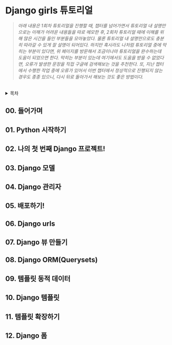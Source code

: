 # Django girls 튜토리얼

> _아래 내용은 1회차 튜토리얼을 진행할 때, 챕터를 넘어가면서 튜토리얼 내 설명만으로는 이해가 어려운 내용들을 따로 메모한 후, 2회차 튜토리얼  때에 이해를 위해 많은 시간을 들인 부분들을 모아놓았다. 물론 튜토리얼 내 설명만으로도 충분히 따라갈 수 있게 잘 설명이 되어있다. 하지만 혹시라도 나처럼 튜토리얼 중에 막히는 부분이 있다면, 위 페이지를 방문해서 조금이나마 튜토리얼을 완수하는데 도움이 되었으면 한다. 막히는 부분이 있는데 여기에서도 도움을 받을 수 없었다면, 오류가 발생한 문장을 직접 구글에 검색해보는 것을 추천한다. 또, 지난 챕터에서 수행한 작업 중에 오류가 있어서 이번 챕터에서 정상적으로 진행되지 않는 경우도 종종 있으니, 다시 뒤로 돌아가서 해보는 것도 좋은 방법이다._

<br>

<details><summary>목차</summary>

[00. 들어가며](#들어가며)<br>
[01. Python 시작하기](#Python-시작하기)<br>
[02. 나의 첫 번째 Django 프로젝트!](#나의-첫-번째-Django-프로젝트!)<br>
[03. Django 모델](#Django-모델)<br>
[04. Django 관리자](#Django-관리자)<br>
[05. 배포하기!](#배포하기!)<br>
[06. Django urls](#Django-urls)<br>
[07. Django 뷰 만들기](#Django-뷰-만들기)<br>
[08. Django ORM(Querysets)](#Django-ORM(Querysets)<br>
[09. 템플릿 동적 데이터](#템플릿-동적-데이터)<br>
[10. Django 템플릿](#Django-템플릿)<br>
[11. 템플릿 확장하기](#템플릿-확장하기)<br>
[12. Django 폼](#Django-폼)<br>

</details>


## 00. 들어가며
## 01. Python 시작하기
## 02. 나의 첫 번째 Django 프로젝트!
## 03. Django 모델
## 04. Django 관리자
## 05. 배포하기!
## 06. Django urls
## 07. Django 뷰 만들기
## 08. Django ORM(Querysets)
## 09. 템플릿 동적 데이터
## 10. Django 템플릿
## 11. 템플릿 확장하기
## 12. Django 폼
